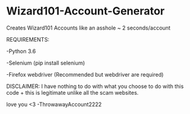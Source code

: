 # Wizard101-Account-Generator

Creates Wizard101 Accounts like an asshole ~ 2 seconds/account

REQUIREMENTS:

  -Python 3.6
  
  -Selenium (pip install selenium)
  
  -Firefox webdriver (Recommended but webdriver are required)




DISCLAIMER: I have nothing to do with what you choose to do with this code + this is legitimate unlike all the scam websites.


love you <3
-ThrowawayAccount2222
